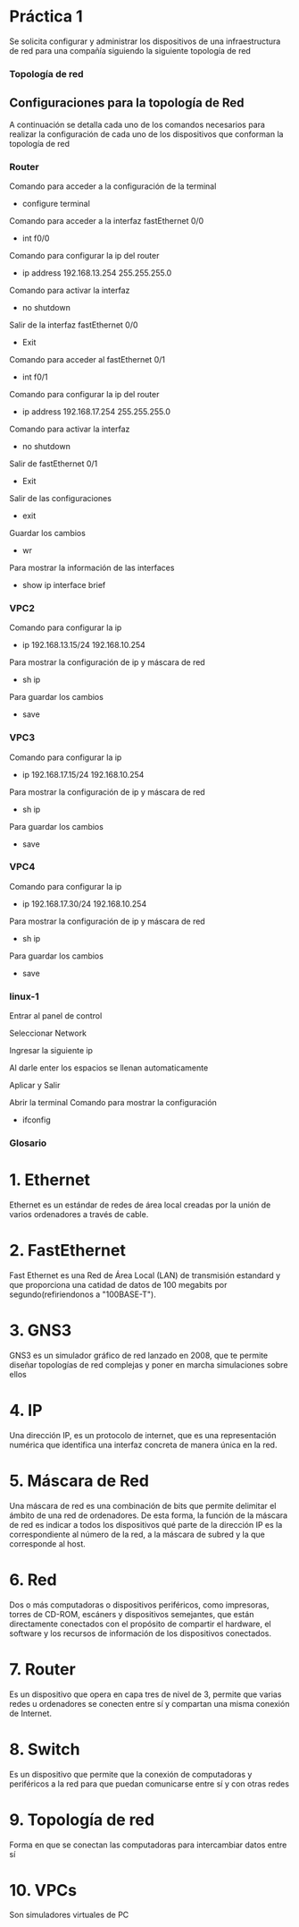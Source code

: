 # Práctica 1

Se solicita configurar y administrar los dispositivos de una infraestructura de red para una compañía siguiendo la siguiente topología de red

### Topología de red 


## Configuraciones para la topología de Red 
  A continuación se detalla cada uno de los comandos necesarios para realizar la configuración de cada uno de los dispositivos que conforman la topología de red 

### Router 
  Comando para acceder a la configuración de la terminal 
  - configure terminal 
  
  Comando para acceder a la interfaz fastEthernet 0/0
  - int f0/0
  
  Comando para configurar la ip del router 
  - ip address 192.168.13.254 255.255.255.0
  
  Comando para activar la interfaz
  - no shutdown
  
  Salir de la interfaz fastEthernet 0/0
  - Exit 
  
  Comando para acceder al fastEthernet 0/1
  - int f0/1
  
  Comando para configurar la ip del router 
  - ip address 192.168.17.254 255.255.255.0
  
  Comando para activar la interfaz
  - no shutdown
  
  Salir de fastEthernet 0/1
  - Exit 
  
  Salir de las configuraciones
  - exit 
  
  Guardar los cambios 
  - wr 
  
  Para mostrar la información de las interfaces
  - show ip interface brief
  

### VPC2
  Comando para configurar la ip 
  - ip 192.168.13.15/24 192.168.10.254
  
  Para mostrar la configuración de ip y máscara de red 
  - sh ip 
  
  Para guardar los cambios 
  - save 

### VPC3
 Comando para configurar la ip 
  - ip 192.168.17.15/24 192.168.10.254
  
  Para mostrar la configuración de ip y máscara de red 
  - sh ip 
  
  Para guardar los cambios 
  - save

### VPC4
 Comando para configurar la ip 
  - ip 192.168.17.30/24 192.168.10.254
  
  Para mostrar la configuración de ip y máscara de red 
  - sh ip 
  
  Para guardar los cambios 
  - save

### linux-1
  Entrar al panel de control 
  
  Seleccionar Network 
  
  Ingresar la siguiente ip
  
  
  Al darle enter los espacios se llenan automaticamente 
  
  Aplicar y Salir 
  
  
  Abrir la terminal 
   Comando para mostrar la configuración 
   - ifconfig 
   
   
    


### Glosario

# 1. Ethernet
  Ethernet es un estándar de redes de área local creadas por la unión de varios ordenadores a través de cable.

# 2. FastEthernet
  Fast Ethernet es una Red de Área Local (LAN) de transmisión estandard y que proporciona una catidad de datos de 100 megabits por segundo(refiriendonos a  "100BASE-T").

# 3. GNS3
  GNS3 es un simulador gráfico de red lanzado en 2008, que te permite diseñar topologías de red complejas y poner en marcha simulaciones sobre ellos

# 4. IP
  Una dirección IP, es un protocolo de internet, que es una representación numérica que identifica una interfaz concreta de manera única en la red.

# 5. Máscara de Red 
   Una máscara de red es una combinación de bits que permite delimitar el ámbito de una red de ordenadores. De esta forma, la función de la máscara de red es indicar a todos        los dispositivos qué parte de la dirección IP es la correspondiente al número de la red, a la máscara de subred y la que corresponde al host.

# 6. Red 
  Dos o más computadoras o dispositivos periféricos, como impresoras, torres de CD-ROM, escáners y dispositivos semejantes, que están directamente conectados con el propósito de   compartir el hardware, el software y los recursos de información de los dispositivos conectados.

# 7. Router 
  Es un dispositivo que opera en capa tres de nivel de 3, permite que varias redes u ordenadores se conecten entre sí y compartan una misma conexión de Internet.
  
# 8. Switch
  Es un dispositivo que permite que la conexión de computadoras y periféricos a la red para que puedan comunicarse entre sí y con otras redes

# 9. Topología de red 
  Forma en que se conectan las computadoras para intercambiar datos entre sí
  
# 10. VPCs
  Son simuladores virtuales de PC 





